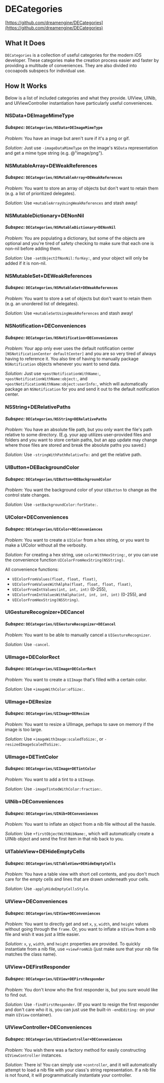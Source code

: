 # DECategories

[https://github.com/dreamengine/DECategories](https://github.com/dreamengine/DECategories)

## What It Does

`DECategories` is a collection of useful categories for the modern iOS developer. These categories make the creation process easier and faster by providing a multitude of conveniences. They are also divided into cocoapods subspecs for individual use.


## How It Works

Below is a list of included categories and what they provide. UIView, UINib, and UIViewController instantiation have particularly useful conveniences.

### NSData+DEImageMimeType

#### *Subspec:* `DECategories/NSData+DEImageMimeType`

*Problem:* You have an image but aren't sure if it's a png or gif.

*Solution:* Just use `-imageDataMimeType` on the image's `NSData` representation and get a mime type string (e.g. @"image/png").
	
### NSMutableArray+DEWeakReferences

#### *Subspec:* `DECategories/NSMutableArray+DEWeakReferences`

*Problem:* You want to store an array of objects but don't want to retain them (e.g. a list of prioritized delegates).

*Solution:* Use `+mutableArrayUsingWeakReferences` and stash away!


### NSMutableDictionary+DENonNil

#### *Subspec:* `DECategories/NSMutableDictionary+DENonNil`

*Problem:* You are populating a dictionary, but some of the objects are optional and you're tired of safety checking to make sure that each one is non-nil before adding them.

*Solution:* Use `-setObjectIfNonNil:forKey:`, and your object will only be added if it is non-nil.


### NSMutableSet+DEWeakReferences

#### *Subspec:* `DECategories/NSMutableSet+DEWeakReferences`

*Problem:* You want to store a set of objects but don't want to retain them (e.g. an unordered list of delegates).

*Solution:* Use `+mutableSetUsingWeakReferences` and stash away!

### NSNotification+DEConveniences

#### *Subspec:* `DECategories/NSNotification+DEConveniences`

*Problem:* Your app only ever uses the default notification center `[NSNotificationCenter defaultCenter]` and you are so very tired of always having to reference it. You also tire of having to manually package `NSNotification` objects whenever you want to send data.

*Solution:* Just use `+postNotificationWithName:`, `+postNotificationWithName:object:`, and `+postNotificationWithName:object:userInfo:`, which will automatically package an `NSNotification` for you and send it out to the default notification center.

### NSString+DERelativePaths

#### *Subspec:* `DECategories/NSString+DERelativePaths`

*Problem:* You have an absolute file path, but you only want the file's path relative to some directory. (E.g. your app utilizes user-provided files and folders and you want to store certain paths, but an app update may change where those files are stored and break the absolute paths you saved.)

*Solution:* Use `-stringWithPathRelativeTo:` and get the relative path.

### UIButton+DEBackgroundColor

#### *Subspec:* `DECategories/UIButton+DEBackgroundColor`

*Problem:* You want the background color of your `UIButton` to change as the control state changes.

*Solution:* Use `-setBackgroundColor:forState:`.

### UIColor+DEConveniences

#### *Subspec:* `DECategories/UIColor+DEConveniences`

*Problem:* You want to create a `UIColor` from a hex string, or you want to make a UIColor without all the verbosity.

*Solution:* For creating a hex string, use `colorWithHexString:`, or you can use the convenience function `UIColorFromHexString(NSString)`.

All convenience functions:

* `UIColorFromValues(float, float, float)`,
* `UIColorFromValuesWithAlpha(float, float, float, float)`,
* `UIColorFromIntValues(int, int, int)` (0-255),
* `UIColorFromIntValuesWithAlpha(int, int, int, int)` (0-255), and
* `UIColorFromHexString(NSString)`.

### UIGestureRecognizer+DECancel

#### *Subspec:* `DECategories/UIGestureRecognizer+DECancel`

*Problem:* You want to be able to manually cancel a `UIGestureRecognizer`.

*Solution:* Use `-cancel`.

### UIImage+DEColorRect

#### *Subspec:* `DECategories/UIImage+DEColorRect`

*Problem:* You want to create a `UIImage` that's filled with a certain color.

*Solution:* Use `+imageWithColor:ofSize:`.

### UIImage+DEResize

#### *Subspec:* `DECategories/UIImage+DEResize`

*Problem:* You want to resize a UIImage, perhaps to save on memory if the image is too large.

*Solution:* Use `+imageWithImage:scaledToSize:`, or `-resizedImageScaledToSize:`.

### UIImage+DETintColor

#### *Subspec:* `DECategories/UIImage+DETintColor`

*Problem:* You want to add a tint to a `UIImage`.

*Solution:* Use `-imageTintedWithColor:fraction:`.

### UINib+DEConveniences

#### *Subspec:* `DECategories/UINib+DEConveniences`

*Problem:* You want to inflate an object from a nib file without all the hassle.

*Solution:* Use `+firstObjectWithNibName:`, which will automatically create a UINib object and send the first item in that nib back to you.

### UITableView+DEHideEmptyCells

#### *Subspec:* `DECategories/UITableView+DEHideEmptyCells`

*Problem:* You have a table view with short cell contents, and you don't much care for the empty cells and lines that are drawn underneath your cells.

*Solution:* Use `-applyHideEmptyCellsStyle`.

### UIView+DEConveniences

#### *Subspec:* `DECategories/UIView+DEConveniences`

*Problem:* You want to directly get and set `x`, `y`, `width`, and `height` values without going through the `frame`. Or, you want to inflate a `UIView` from a nib file and wish it was just a little easier.

*Solution:* `x`, `y`, `width`, and `height` properties are provided. To quickly instantiate from a nib file, use `+viewFromNib` (just make sure that your nib file matches the class name).

### UIView+DEFirstResponder

#### *Subspec:* `DECategories/UIView+DEFirstResponder`

*Problem:* You don't know who the first responder is, but you sure would like to find out.

*Solution:* Use `-findFirstResponder`. (If you want to resign the first responder and don't care who it is, you can just use the built-in `-endEditing:` on your main `UIView` container).


### UIViewController+DEConveniences

#### *Subspec:* `DECategories/UIViewController+DEConveniences`

*Problem:* You wish there was a factory method for easily constructing `UIViewController` instances.

*Solution:* There is! You can simply use `+controller`, and it will automatically attempt to load a nib file with your class's string representation. If a nib file is not found, it will programmatically instantiate your controller.